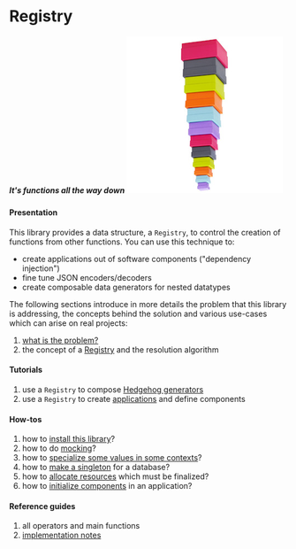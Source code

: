 # Registry

##### *It's functions all the way down* <img src="doc/images/unboxed-bottomup.jpg" border="0"/>

#### Presentation

This library provides a data structure, a `Registry`, to control the creation of functions from other functions. You can use this technique to:

 - create applications out of software components ("dependency injection")
 - fine tune JSON encoders/decoders
 - create composable data generators for nested datatypes

The following sections introduce in more details the problem that this library is addressing, the concepts behind the solution and various use-cases which can arise on real projects:

 1. [what is the problem?](doc/motivation.md)
 1. the concept of a [Registry](doc/registry.md) and the resolution algorithm

#### Tutorials

 1. use a `Registry` to compose [Hedgehog generators](doc/generators.md)
 1. use a `Registry` to create [applications](doc/applications.md) and define components

#### How-tos

 1. how to [install this library](./install.md)?
 1. how to do [mocking](./applications.md#integration)?
 1. how to [specialize some values in some contexts](./applications.md#context-dependent-configurations)?
 1. how to [make a singleton](./applications#singletons) for a database?
 1. how to [allocate resources](./applications#resources) which must be finalized?
 1. how to [initialize components](./applications#start-up) in an application?

#### Reference guides

 1. all operators and main functions
 1. [implementation notes](doc/implementation.md)
